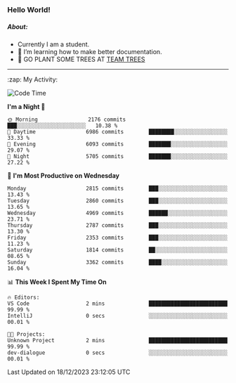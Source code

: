 ### Hello World!

##### About:
- Currently I am a student.
- 🌱 I’m learning how to make better documentation.
- 🌱 GO PLANT SOME TREES AT [TEAM TREES](https://teamtrees.org/)

---
  <summary>:zap: My Activity:</summary>
  
<!--START_SECTION:waka-->
![Code Time](http://img.shields.io/badge/Code%20Time-1%2C267%20hrs%2050%20mins-blue)

**I'm a Night 🦉** 

```text
🌞 Morning                2176 commits        ███░░░░░░░░░░░░░░░░░░░░░░   10.38 % 
🌆 Daytime                6986 commits        ████████░░░░░░░░░░░░░░░░░   33.33 % 
🌃 Evening                6093 commits        ███████░░░░░░░░░░░░░░░░░░   29.07 % 
🌙 Night                  5705 commits        ███████░░░░░░░░░░░░░░░░░░   27.22 % 
```
📅 **I'm Most Productive on Wednesday** 

```text
Monday                   2815 commits        ███░░░░░░░░░░░░░░░░░░░░░░   13.43 % 
Tuesday                  2860 commits        ███░░░░░░░░░░░░░░░░░░░░░░   13.65 % 
Wednesday                4969 commits        ██████░░░░░░░░░░░░░░░░░░░   23.71 % 
Thursday                 2787 commits        ███░░░░░░░░░░░░░░░░░░░░░░   13.30 % 
Friday                   2353 commits        ███░░░░░░░░░░░░░░░░░░░░░░   11.23 % 
Saturday                 1814 commits        ██░░░░░░░░░░░░░░░░░░░░░░░   08.65 % 
Sunday                   3362 commits        ████░░░░░░░░░░░░░░░░░░░░░   16.04 % 
```


📊 **This Week I Spent My Time On** 

```text
🔥 Editors: 
VS Code                  2 mins              █████████████████████████   99.99 % 
IntelliJ                 0 secs              ░░░░░░░░░░░░░░░░░░░░░░░░░   00.01 % 

🐱‍💻 Projects: 
Unknown Project          2 mins              █████████████████████████   99.99 % 
dev-dialogue             0 secs              ░░░░░░░░░░░░░░░░░░░░░░░░░   00.01 % 
```


 Last Updated on 18/12/2023 23:12:05 UTC
<!--END_SECTION:waka-->
